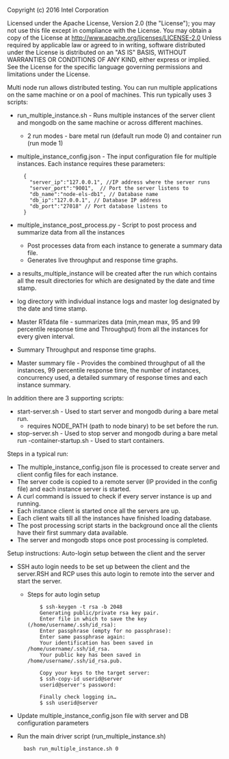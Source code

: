 Copyright (c) 2016 Intel Corporation 

 Licensed under the Apache License, Version 2.0 (the "License");
 you may not use this file except in compliance with the License.
 You may obtain a copy of the License at
      http://www.apache.org/licenses/LICENSE-2.0
 Unless required by applicable law or agreed to in writing, software
 distributed under the License is distributed on an "AS IS" BASIS,
 WITHOUT WARRANTIES OR CONDITIONS OF ANY KIND, either express or implied.
 See the License for the specific language governing permissions and
 limitations under the License.

Multi node run allows distributed testing. You can run multiple applications on the same machine or on a pool of machines. This run typically uses 3 scripts:
 - run_multiple_instance.sh  - Runs multiple instances of the server client and mongodb on the same machine or across different machines.
     - 2 run modes - bare metal run (default run mode 0) and container run (run mode 1)

 - multiple_instance_config.json - The input configuration file for multiple instances. Each instance requires these parameters:
    ```
      {
        "server_ip":"127.0.0.1", //IP address where the server runs
        "server_port":"9001",  // Port the server listens to
        "db_name":"node-els-db1", // Database name
        "db_ip":"127.0.0.1", // Database IP address
        "db_port":"27018" // Port database listens to
      }
    ```
 - multiple_instance_post_process.py - Script to post process and summarize data from all the instances
    -  Post processes data from each instance to generate a summary data file.
    -  Generates live throughput and response time graphs.

 - a results_multiple_instance will be created after the run which contains all the result directories for which are designated by the date and time stamp.
  - log directory with individual instance logs and master log designated by the date and time stamp.
  - Master RTdata file - summarizes data (min,mean max, 95 and 99 percentile response time and Throughput) from all the instances for every given interval.
  - Summary Throughput and response time graphs.
  - Master summary file - Provides the combined throughput of all the instances, 99 percentile response time, the number of instances, concurrency used, a detailed summary of response times and each instance summary.

In addition there are 3 supporting scripts:
 - start-server.sh - Used to start server and mongodb during a bare metal run.
   - requires NODE_PATH (path to node binary) to be set before the run.
 - stop-server.sh - Used to stop server and mongodb during a bare metal run
 -container-startup.sh - Used to start containers.

Steps in a typical run:
 - The multiple_instance_config.json file is processed to create server and client config files for each instance.
 - The server code is copied to a remote server (IP provided in the config file) and each instance server is started.
 - A curl command is issued to check if every server instance is up and running.
 - Each instance client is started once all the servers are up.
 - Each client waits till all the instances have finished loading database.
 - The post processing script starts in the background once all the clients have their first summary data available.
 - The server and mongodb stops once post processing is completed.

Setup instructions:
Auto-login setup between the client and the server
  - SSH auto login needs to be set up between the client and the server.RSH and RCP uses this auto login to remote into the server and start the server.
    - Steps for auto login setup
      ```
          $ ssh-keygen -t rsa -b 2048
          Generating public/private rsa key pair.
          Enter file in which to save the key (/home/username/.ssh/id_rsa):
          Enter passphrase (empty for no passphrase):
          Enter same passphrase again:
          Your identification has been saved in /home/username/.ssh/id_rsa.
          Your public key has been saved in /home/username/.ssh/id_rsa.pub.

          Copy your keys to the target server:
          $ ssh-copy-id userid@server
          userid@server's password:

          Finally check logging in…
          $ ssh userid@server
      ```
  - Update multiple_instance_config.json file with server and DB configuration parameters

  - Run the main driver script (run_multiple_instance.sh)
    ```
      bash run_multiple_instance.sh 0
    ```
